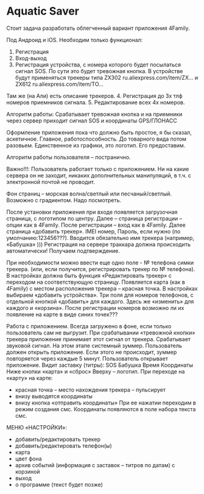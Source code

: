 # Aquatic Saver
Стоит задача разработать облегченный вариант приложения 4Family.

Под Андроид и iOS.
Необходим только функционал:
1. Регистрация
2. Вход-выход
3. Регистрация устройства, с номера которого будет посылаться сигнал SOS.
По сути это будет тревожная кнопка. В устройстве будут применяться трекеры типа ZX302 
ru.aliexpress.com/item/ZX... 
и ZX612
ru.aliexpress.com/item/TO... 

Там же (на Али) есть описание трекеров. 
4. Регистрация до 3х тлф номеров приемников сигнала.
5. Редактирование всех 4х номеров. 

Алгоритм работы:
Срабатывает тревожная кнопка и на приемники через сервер приходит сигнал SOS и координаты GPS/ГЛОНАСС

Оформление приложения пока что должно быть простое, я бы сказал, аскетичное. Главное, работоспособность. 
До товарного вида потом разовьем. Единственное из графики, это логотип. Его предоставим.

Алгоритм работы пользователя – постранично.

Важно!!!:
Пользователь работает только с приложением. Ни на какие сервера он не заходит, никаких дополнительных манипуляций, в т.ч. с электронной почтой не проводит.

Фон страниц – морская волна/светлый или песчаный/светлый.
Возможно с градиентом. Надо посмотреть.

После установки приложения при входе появляется загрузочная страница, с логотипом по центру.
Далее – страница регистрации – опции как в 4Family.
После регистрации – вход как в 4Family.
Далее страница «добавить трекер». IMEI номер, Пароль, если нужно (по умолчанию:123456???). Вводится обязательно имя трекера (например, «Бабушка» )))
Регистрация на сервере траккара должна происходить автоматически!
Получаем подтверждение.

При необходимости можно ввести еще одно поле - № телефона симки трекера.
(или, если получится, регистрировать трекер по № телефона).
В настройках должна быть функция «Редактировать трекер» с переходом на соответствующую страницу.
Появляется карта (как в 4Family) с местом расположения трекера – красная точка.
В настройках выбираем «добавить устройства».
Три поля для номеров телефонов, с отдельной кнопкой «добавить» для каждого.
Здесь же «изменить» для каждого и «корзина».
После регистрации номеров возможно ли их появление на карте в виде синих точек???

Работа с приложением.
Всегда загружено в фоне, если только пользователь сам не выгрузит.
При срабатывании «тревожной кнопки» трекера приложение принимает этот сигнал от трекера. Срабатывает звуковой сигнал. На этом этапе системный зуммер.
Пользователь должен открыть приложение. Если этого не происходит, зуммер повторяется через каждые 5 минут.
Пользователь открывает приложение. Видит заставку (титры):
SOS
Бабушка
Время
Координаты
Ниже кнопки «карта» и «сброс»
Вверху – логотип.
При переходе на «карту» на карте:
- красная точка – место нахождения трекера – пульсирует
- внизу выводятся координаты
- внизу кнопка «отправить координаты»
При ее нажатии переходим в режим создания смс. Координаты появляются в поле набора текста смс.


МЕНЮ «НАСТРОЙКИ»:

- добавить/редактировать трекер
- добавить/редактировать телефон(ы)
- карта
- цвет фона
- архив событий (информация с заставок – титров по датам) с корзиной
- выход
- о программе (текст будет позже)
